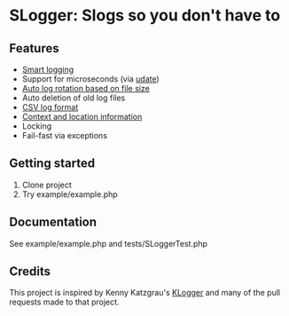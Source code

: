 # SLogger: Slogs so you don't have to

## Features

* [Smart logging](http://blog.dynom.nl/archives/Logging-best-practices_20120304_63.html)
* Support for microseconds (via [udate](http://php.net/manual/en/datetime.format.php))
* [Auto log rotation based on file size](https://github.com/katzgrau/KLogger/pull/14)
* Auto deletion of old log files
* [CSV log format](http://en.wikipedia.org/wiki/Comma-separated_values)
* [Context and location information](https://github.com/katzgrau/KLogger/pull/6)
* Locking
* Fail-fast via exceptions

## Getting started

1. Clone project
1. Try example/example.php

## Documentation

See example/example.php and tests/SLoggerTest.php

## Credits

This project is inspired by Kenny Katzgrau's
[KLogger](https://github.com/katzgrau/KLogger) and many of the pull requests
made to that project.

